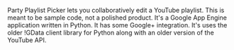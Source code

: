 Party Playlist Picker lets you collaboratively edit a YouTube playlist. This is meant to be sample code, not a polished product. It's a Google App Engine application written in Python. It has some Google+ integration. It's uses the older !GData client library for Python along with an older version of the YouTube API.